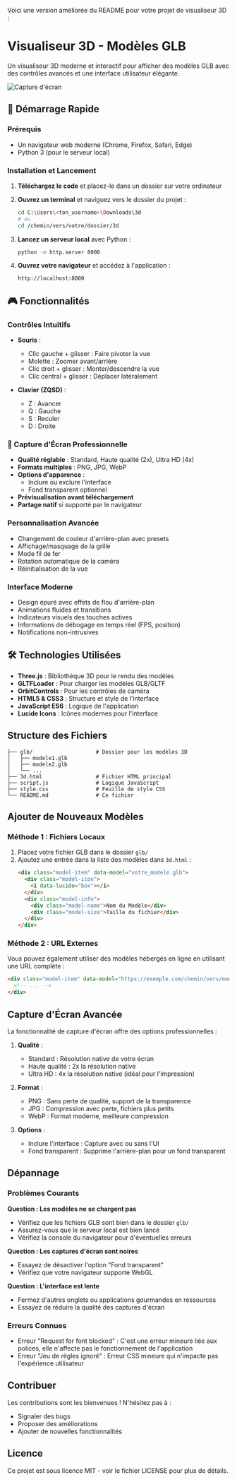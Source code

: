

Voici une version améliorée du README pour votre projet de visualiseur 3D :

# Visualiseur 3D - Modèles GLB

Un visualiseur 3D moderne et interactif pour afficher des modèles GLB avec des contrôles avancés et une interface utilisateur élégante.

![Capture d'écran](https://via.placeholder.com/800x450?text=Visualiseur+3D+Screenshot)

## 🚀 Démarrage Rapide

### Prérequis
- Un navigateur web moderne (Chrome, Firefox, Safari, Edge)
- Python 3 (pour le serveur local)

### Installation et Lancement

1. **Téléchargez le code** et placez-le dans un dossier sur votre ordinateur

2. **Ouvrez un terminal** et naviguez vers le dossier du projet :
   ```bash
   cd C:\Users\<ton_username>\Downloads\3d
   # ou
   cd /chemin/vers/votre/dossier/3d
   ```

3. **Lancez un serveur local** avec Python :
   ```bash
   python -m http.server 8000
   ```

4. **Ouvrez votre navigateur** et accédez à l'application :
   ```
   http://localhost:8000
   ```

## 🎮 Fonctionnalités

### Contrôles Intuitifs
- **Souris** :
  - Clic gauche + glisser : Faire pivoter la vue
  - Molette : Zoomer avant/arrière
  - Clic droit + glisser : Monter/descendre la vue
  - Clic central + glisser : Déplacer latéralement

- **Clavier (ZQSD)** :
  - Z : Avancer
  - Q : Gauche
  - S : Reculer
  - D : Droite

### 📸 Capture d'Écran Professionnelle
- **Qualité réglable** : Standard, Haute qualité (2x), Ultra HD (4x)
- **Formats multiples** : PNG, JPG, WebP
- **Options d'apparence** :
  - Inclure ou exclure l'interface
  - Fond transparent optionnel
- **Prévisualisation avant téléchargement**
- **Partage natif** si supporté par le navigateur

### Personnalisation Avancée
- Changement de couleur d'arrière-plan avec presets
- Affichage/masquage de la grille
- Mode fil de fer
- Rotation automatique de la caméra
- Réinitialisation de la vue

### Interface Moderne
- Design épuré avec effets de flou d'arrière-plan
- Animations fluides et transitions
- Indicateurs visuels des touches actives
- Informations de débogage en temps réel (FPS, position)
- Notifications non-intrusives

## 🛠 Technologies Utilisées

- **Three.js** : Bibliothèque 3D pour le rendu des modèles
- **GLTFLoader** : Pour charger les modèles GLB/GLTF
- **OrbitControls** : Pour les contrôles de caméra
- **HTML5 & CSS3** : Structure et style de l'interface
- **JavaScript ES6** : Logique de l'application
- **Lucide Icons** : Icônes modernes pour l'interface

## Structure des Fichiers

```
├── glb/                    # Dossier pour les modèles 3D
│   ├── modele1.glb
│   ├── modele2.glb
│   └── ...
├── 3d.html                 # Fichier HTML principal
├── script.js               # Logique JavaScript
├── style.css               # Feuille de style CSS
└── README.md               # Ce fichier
```

## Ajouter de Nouveaux Modèles

### Méthode 1 : Fichiers Locaux
1. Placez votre fichier GLB dans le dossier `glb/`
2. Ajoutez une entrée dans la liste des modèles dans `3d.html` :
   ```html
   <div class="model-item" data-model="votre_modele.glb">
     <div class="model-icon">
       <i data-lucide="box"></i>
     </div>
     <div class="model-info">
       <div class="model-name">Nom du Modèle</div>
       <div class="model-size">Taille du fichier</div>
     </div>
   </div>
   ```

### Méthode 2 : URL Externes
Vous pouvez également utiliser des modèles hébergés en ligne en utilisant une URL complète :
```html
<div class="model-item" data-model="https://exemple.com/chemin/vers/modele.glb">
  <!-- ... -->
</div>
```

## Capture d'Écran Avancée

La fonctionnalité de capture d'écran offre des options professionnelles :

1. **Qualité** :
   - Standard : Résolution native de votre écran
   - Haute qualité : 2x la résolution native
   - Ultra HD : 4x la résolution native (idéal pour l'impression)

2. **Format** :
   - PNG : Sans perte de qualité, support de la transparence
   - JPG : Compression avec perte, fichiers plus petits
   - WebP : Format moderne, meilleure compression

3. **Options** :
   - Inclure l'interface : Capture avec ou sans l'UI
   - Fond transparent : Supprime l'arrière-plan pour un fond transparent

## Dépannage

### Problèmes Courants

**Question : Les modèles ne se chargent pas**
- Vérifiez que les fichiers GLB sont bien dans le dossier `glb/`
- Assurez-vous que le serveur local est bien lancé
- Vérifiez la console du navigateur pour d'éventuelles erreurs

**Question : Les captures d'écran sont noires**
- Essayez de désactiver l'option "Fond transparent"
- Vérifiez que votre navigateur supporte WebGL

**Question : L'interface est lente**
- Fermez d'autres onglets ou applications gourmandes en ressources
- Essayez de réduire la qualité des captures d'écran

### Erreurs Connues
- Erreur "Request for font blocked" : C'est une erreur mineure liée aux polices, elle n'affecte pas le fonctionnement de l'application
- Erreur "Jeu de règles ignoré" : Erreur CSS mineure qui n'impacte pas l'expérience utilisateur

## Contribuer

Les contributions sont les bienvenues ! N'hésitez pas à :
- Signaler des bugs
- Proposer des améliorations
- Ajouter de nouvelles fonctionnalités

## Licence

Ce projet est sous licence MIT - voir le fichier LICENSE pour plus de détails.